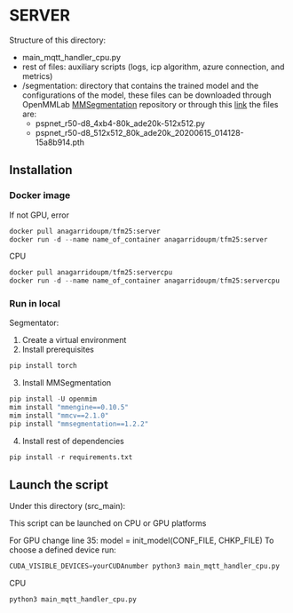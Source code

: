 # SERVER
Structure of this directory:

- main_mqtt_handler_cpu.py 
- rest of files: auxiliary scripts (logs, icp algorithm, azure connection, and metrics) 
- /segmentation: directory that contains the trained model and the configurations of the model, these files can be downloaded through OpenMMLab [MMSegmentation](https://github.com/open-mmlab/mmsegmentation) repository  or through this [link](https://upm365-my.sharepoint.com/:f:/g/personal/ana_garrido_ruiz_upm_es/EvsnokulLThAgDA6TXpbCd0BygPWUOGvywydhiqa7Cmq-A?e=ndKLzm) the files are: 
    - pspnet_r50-d8_4xb4-80k_ade20k-512x512.py
    - pspnet_r50-d8_512x512_80k_ade20k_20200615_014128-15a8b914.pth
  
## Installation 
### Docker image
If not GPU, error 
```python
docker pull anagarridoupm/tfm25:server
docker run -d --name name_of_container anagarridoupm/tfm25:server
```

CPU 
```python
docker pull anagarridoupm/tfm25:servercpu
docker run -d --name name_of_container anagarridoupm/tfm25:servercpu
```
  
### Run in local 
Segmentator:
1. Create a virtual environment 
2. Install prerequisites
```python
pip install torch
```
3. Install MMSegmentation
```python
pip install -U openmim
mim install "mmengine==0.10.5"
mim install "mmcv==2.1.0"
pip install "mmsegmentation==1.2.2"
```
4. Install rest of dependencies
```python
pip install -r requirements.txt
```

## Launch the script
Under this directory (src_main):

This script can be launched on CPU or GPU platforms

For GPU change line 35: model = init_model(CONF_FILE, CHKP_FILE)
To choose a defined device run:
```python
CUDA_VISIBLE_DEVICES=yourCUDAnumber python3 main_mqtt_handler_cpu.py
```

CPU
```python
python3 main_mqtt_handler_cpu.py
```


